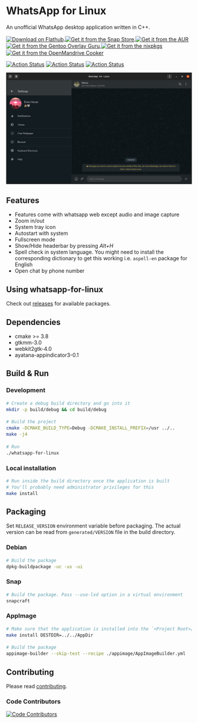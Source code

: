 # WhatsApp for Linux

An unofficial WhatsApp desktop application written in C++.

<p align="left">
    <a href="https://flathub.org/apps/details/com.github.eneshecan.WhatsAppForLinux">
        <img align="center" alt="Download on Flathub" src="https://flathub.org/assets/badges/flathub-badge-en.png" width="120">
    </a>
    <a href="https://snapcraft.io/whatsapp-for-linux">
        <img align="center" alt="Get it from the Snap Store" src="https://snapcraft.io/static/images/badges/en/snap-store-black.svg" width="120">
    </a>
    <a href="https://aur.archlinux.org/packages/whatsapp-for-linux">
        <img align="center" alt="Get it from the AUR" src="https://upload.wikimedia.org/wikipedia/commons/thumb/7/74/Arch_Linux_logo.svg/200px-Arch_Linux_logo.svg.png" width="120">
    </a>
    <a href="https://gpo.zugaina.org/Overlays/guru/net-im/whatsapp-for-linux">
        <img align="center" alt="Get it from the Gentoo Overlay Guru" src="https://gpo.zugaina.org/img/logo.png" width="120">
    </a>
    <a href="https://github.com/NixOS/nixpkgs/blob/master/pkgs/applications/networking/instant-messengers/whatsapp-for-linux/default.nix">
        <img align="center" alt="Get it from the nixpkgs" src="https://nixos.org/logo/nixos-hires.png" width="120">
    </a>
    <a href="https://github.com/OpenMandrivaAssociation/whatsapp-for-linux/tree/master">
        <img align="center" alt="Get it from the OpenMandrive Cooker" src="https://www.openmandriva.org/squelettes/img/OM-300pl.png" width="120">
    </a>
</p>

[![Action Status](https://github.com/eneshecan/whatsapp-for-linux/workflows/Build/badge.svg)](https://github.com/eneshecan/whatsapp-for-linux/actions)
[![Action Status](https://github.com/eneshecan/whatsapp-for-linux/workflows/Install/badge.svg)](https://github.com/eneshecan/whatsapp-for-linux/actions)
[![Action Status](https://github.com/eneshecan/whatsapp-for-linux/workflows/Release/badge.svg)](https://github.com/eneshecan/whatsapp-for-linux/actions)

![App Window](screenshot/app.png)


## Features

* Features come with whatsapp web except audio and image capture
* Zoom in/out
* System tray icon
* Autostart with system
* Fullscreen mode
* Show/Hide headerbar by pressing *Alt+H*
* Spell check in system language. You might need to install the corresponding dictionary to get this working i.e. `aspell-en` package for English
* Open chat by phone number


## Using whatsapp-for-linux

Check out [releases](https://github.com/eneshecan/whatsapp-for-linux/releases) for available packages.


## Dependencies

* cmake >= 3.8
* gtkmm-3.0
* webkit2gtk-4.0
* ayatana-appindicator3-0.1


## Build & Run

### Development

```bash
# Create a debug build directory and go into it
mkdir -p build/debug && cd build/debug

# Build the project
cmake -DCMAKE_BUILD_TYPE=Debug -DCMAKE_INSTALL_PREFIX=/usr ../..
make -j4

# Run
./whatsapp-for-linux
```

### Local installation

```bash
# Run inside the build directory once the application is built
# You'll probably need administrator privileges for this
make install
```


## Packaging

Set `RELEASE_VERSION` environment variable before packaging. The actual version can be read from `generated/VERSION` file in the build directory.

### Debian

```bash
# Build the package
dpkg-buildpackage -uc -us -ui
```

### Snap

```bash
# Build the package. Pass --use-lxd option in a virtual environment
snapcraft
```

### AppImage

```bash
# Make sure that the application is installed into the `<Project Root>/AppDir` directory
make install DESTDIR=../../AppDir

# Build the package
appimage-builder --skip-test --recipe ./appimage/AppImageBuilder.yml
```


## Contributing

Please read [contributing](.github/contributing.md).

### Code Contributors

[![Code Contributors](https://opencollective.com/whatsapp-for-linux/contributors.svg?width=880&button=false)](https://github.com/eneshecan/whatsapp-for-linux/graphs/contributors)
